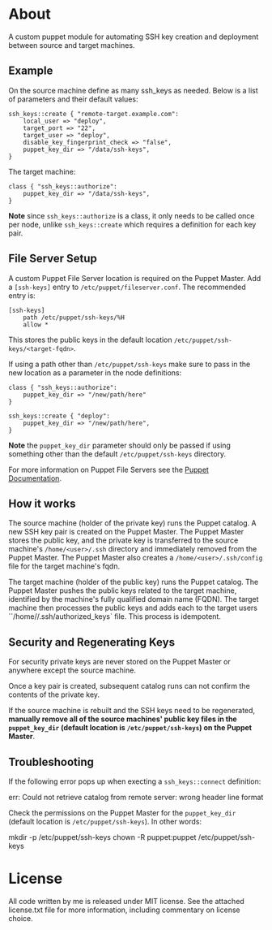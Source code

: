 About
================================================================================

A custom puppet module for automating SSH key creation and deployment between
source and target machines.

Example
-------

On the source machine define as many ssh_keys as needed. Below is a list of
parameters and their default values:

	ssh_keys::create { "remote-target.example.com":
		local_user => "deploy",
		target_port => "22",
		target_user => "deploy",
		disable_key_fingerprint_check => "false",
  	  	puppet_key_dir => "/data/ssh-keys",
	}

The target machine:

	class { "ssh_keys::authorize":
  	  	puppet_key_dir => "/data/ssh-keys",
	}

**Note** since `ssh_keys::authorize` is a class, it only needs to be
called once per node, unlike `ssh_keys::create` which requires a definition
for each key pair.

File Server Setup
-----------------

A custom Puppet File Server location is required on the Puppet Master. Add
a `[ssh-keys]` entry to `/etc/puppet/fileserver.conf`. The recommended
entry is:

  	[ssh-keys]
      	path /etc/puppet/ssh-keys/%H
      	allow *

This stores the public keys in the default location `/etc/puppet/ssh-keys/<target-fqdn>`.

If using a path other than `/etc/puppet/ssh-keys` make sure to pass in the new
location as a parameter in the node definitions:

	class { "ssh_keys::authorize":
		puppet_key_dir => "/new/path/here"
	}

	ssh_keys::create { "deploy":
  	  	puppet_key_dir => "/new/path/here",
	}

**Note** the `puppet_key_dir` parameter should only be passed if using
something other than the default `/etc/puppet/ssh-keys` directory.

For more information on Puppet File Servers see the [Puppet
Documentation](https://github.com/puppetlabs/puppet-docs/blob/master/source/guides/file_serving.markdown).

How it works
------------

The source machine (holder of the private key) runs the Puppet catalog. A new
SSH key pair is created on the Puppet Master. The Puppet Master stores the
public key, and the private key is transferred to the source machine's
`/home/<user>/.ssh` directory and immediately removed from the Puppet
Master. The Puppet Master also creates a `/home/<user>/.ssh/config` file
for the target machine's fqdn.

The target machine (holder of the public key) runs the Puppet catalog. The
Puppet Master pushes the public keys related to the target machine, identified
by the machine's fully qualified domain name (FQDN). The target machine then
processes the public keys and adds each to the target users
``/home/<user>/.ssh/authorized_keys` file. This process is idempotent.

Security and Regenerating Keys
------------------------------

For security private keys are never stored on the Puppet Master or anywhere
except the source machine.

Once a key pair is created, subsequent catalog runs can not confirm the
contents of the private key.

If the source machine is rebuilt and the SSH keys need to be regenerated,
**manually remove all of the source machines' public key files in the
`puppet_key_dir` (default location is `/etc/puppet/ssh-keys`) on the Puppet
Master**. 

Troubleshooting
---------------

If the following error pops up when execting a `ssh_keys::connect` definition:

  err: Could not retrieve catalog from remote server: wrong header line format

Check the permissions on the Puppet Master for the `puppet_key_dir` (default
location is `/etc/puppet/ssh-keys`). In other words:

  mkdir -p /etc/puppet/ssh-keys
  chown -R puppet:puppet /etc/puppet/ssh-keys

License
================================================================================

All code written by me is released under MIT license. See the attached
license.txt file for more information, including commentary on license choice.
